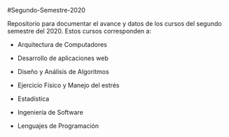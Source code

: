 #Segundo-Semestre-2020

Repositorio para documentar el avance y datos de los cursos del segundo semestre del 2020.
Estos cursos corresponden a:

- Arquitectura de Computadores

- Desarrollo de aplicaciones web

- Diseño y Análisis de Algoritmos

- Ejercicio Físico y Manejo del estrés

- Estadística

- Ingeniería de Software

- Lenguajes de Programación
